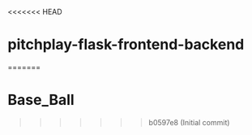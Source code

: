 <<<<<<< HEAD
# pitchplay-flask-frontend-backend
=======
# Base_Ball
>>>>>>> b0597e8 (Initial commit)
